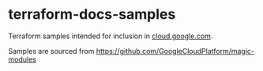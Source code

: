 # terraform-docs-samples
Terraform samples intended for inclusion in [cloud.google.com](https://cloud.google.com/).

Samples are sourced from https://github.com/GoogleCloudPlatform/magic-modules
